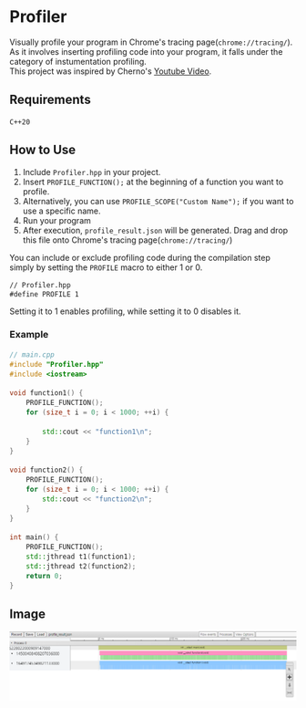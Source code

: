 # Profiler
Visually profile your program in Chrome's tracing page(```chrome://tracing/```).    
As it involves inserting profiling code into your program, it falls under the category of instumentation profiling.   
This project was inspired by Cherno's [Youtube Video](https://www.youtube.com/watch?v=xlAH4dbMVnU).   

## Requirements
    C++20
## How to Use
1. Include ```Profiler.hpp``` in your project.
2. Insert ```PROFILE_FUNCTION();``` at the beginning of a function you want to profile.
3. Alternatively, you can use ```PROFILE_SCOPE("Custom Name");``` if you want to use a specific name.
4. Run your program
5. After execution, ```profile_result.json``` will be generated. Drag and drop this file onto Chrome's tracing page(```chrome://tracing/```)

You can include or exclude profiling code during the compilation step simply by setting the ```PROFILE``` macro to either 1 or 0.
```
// Profiler.hpp
#define PROFILE 1 
```
Setting it to 1 enables profiling, while setting it to 0 disables it.

### Example
```C++
// main.cpp
#include "Profiler.hpp"
#include <iostream>

void function1() {
    PROFILE_FUNCTION();
    for (size_t i = 0; i < 1000; ++i) {
        
        std::cout << "function1\n";
    }
}

void function2() {
    PROFILE_FUNCTION();
    for (size_t i = 0; i < 1000; ++i) {
        std::cout << "function2\n";
    }
}

int main() {
    PROFILE_FUNCTION();
    std::jthread t1(function1);
    std::jthread t2(function2);
    return 0;
}
```
## Image

![image1](readme_images/profile1.PNG)


